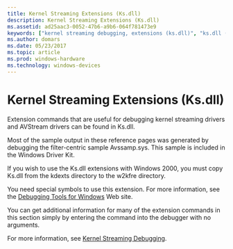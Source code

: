 ```yaml
---
title: Kernel Streaming Extensions (Ks.dll)
description: Kernel Streaming Extensions (Ks.dll)
ms.assetid: ad25aac3-0052-47b6-a9b6-064f781473e9
keywords: ["kernel streaming debugging, extensions (ks.dll)", "ks.dll (kernel streaming extensions)", "extensions, kernel streaming"]
ms.author: domars
ms.date: 05/23/2017
ms.topic: article
ms.prod: windows-hardware
ms.technology: windows-devices
---
```


# Kernel Streaming Extensions (Ks.dll)


Extension commands that are useful for debugging kernel streaming drivers and AVStream drivers can be found in Ks.dll.

Most of the sample output in these reference pages was generated by debugging the filter-centric sample Avssamp.sys. This sample is included in the Windows Driver Kit.

If you wish to use the Ks.dll extensions with Windows 2000, you must copy Ks.dll from the kdexts directory to the w2kfre directory.

You need special symbols to use this extension. For more information, see the [Debugging Tools for Windows](http://go.microsoft.com/fwlink/p/?linkid=8708) Web site.

You can get additional information for many of the extension commands in this section simply by entering the command into the debugger with no arguments.

For more information, see [Kernel Streaming Debugging](kernel-streaming-debugging.md).

 

 






